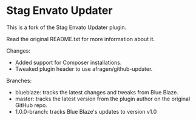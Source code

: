 Stag Envato Updater
===================

This is a fork of the Stag Envato Updater plugin.

Read the original README.txt for more information about it.

Changes:

* Added support for Composer installations.
* Tweaked plugin header to use afragen/github-updater.

Branches:

* blueblaze:    tracks the latest changes and tweaks from Blue Blaze.
* master:       tracks the latest version from the plugin author on the original GitHub repo.
* 1.0.0-branch: tracks Blue Blaze's updates to version v1.0